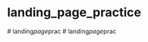 # landing_page_practice
#   l a n d i n g _ p a g e _ p r a c  
 #   l a n d i n g _ p a g e _ p r a c  
 